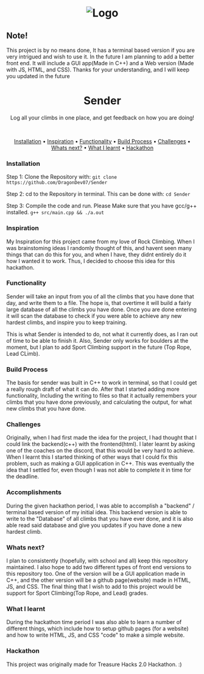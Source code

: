 <h1 align="center">
    <img src="https://user-images.githubusercontent.com/76081718/160261328-dc5d2e72-8bfc-4e05-a4d7-8912d8c2206e.png" alt="Logo">
</h1>

<!-- Old Logo: -->
<!-- ![b4a85973c59f481e8bd48dcaf0dac485](https://user-images.githubusercontent.com/76081718/160248964-1b7625cd-53ce-464f-b148-f5cf2bd39a43.png) -->

<!-- Mountains Logo - With Background: -->
<!-- ![85242ec97c984381b2d662cd64ab9652](https://user-images.githubusercontent.com/76081718/160261328-dc5d2e72-8bfc-4e05-a4d7-8912d8c2206e.png) -->

<!-- Mountains Logo - No Background -->
<!-- ![aef07a7d15144c8690733645916693ca](https://user-images.githubusercontent.com/76081718/160261370-3c6ebc28-7682-4c31-81eb-b10bb53b6f8c.png) -->


## Note!

This project is by no means done, It has a terminal based version if you are very intrigued and wish to use it. In the future I am planning to add a better front end. It will include a GUI app(Made in C++) and a Web version (Made with JS, HTML, and CSS). Thanks for your understanding, and I will keep you updated in the future
<h1 align="center">Sender</h1>
<p align="center">Log all your climbs in one place, and get feedback on how you are doing!</p>

<br>
<p align="center">
  <a href="#Installation">Installation</a> •
  <a href="#Inspiration">Inspiration</a> •
  <a href="#Functionality">Functionality</a> •
  <a href="#build-process">Build Process</a> •
  <a href="#Challenges">Challenges</a> •
  <a href="#whats-next">Whats next?</a> •
  <a href="#what-i-learnt">What I learnt</a> •
  <a href="#Hackathon">Hackathon</a>
</p>


### Installation
Step 1: Clone the Repository with: ```git clone https://github.com/DragonDev07/Sender ```

Step 2: cd to the Repository in terminal. This can be done with: ```cd Sender```

Step 3: Compile the code and run. Please Make sure that you have gcc/g++ installed. ```g++ src/main.cpp && ./a.out```

### Inspiration
My Inspiration for this project came from my love of Rock Climbing. When I was brainstoming ideas I randomly thought of this, and havent seen many things that can do this for you, and when I have, they didnt entirely do it how I wanted it to work. Thus, I decided to choose this idea for this hackathon.

### Functionality
Sender will take an input from you of all the climbs that you have done that day, and write them to a file. The hope is, that overtime it will build a fairly large database of all the climbs you have done. Once you are done entering it will scan the database to check if you were able to achieve any new hardest climbs, and inspire you to keep training.

This is what Sender is intended to do, not what it currently does, as I ran out of time to be able to finish it. Also, Sender only works for boulders at the moment, but I plan to add Sport Climbing support in the future (Top Rope, Lead CLimb).

### Build Process
The basis for sender was built in C++ to work in terminal, so that I could get a really rough draft of what it can do. After that I started adding more functionality, Including the writing to files so that it actually remembers your climbs that you have done previously, and calculating the output, for what new climbs that you have done.
 
### Challenges
Originally, when I had first made the idea for the project, I had thought that I could link the backend(c++) with the frontend(html). I later learnt by asking one of the coaches on the discord, that this would be very hard to achieve. When I learnt this I started thinking of other ways that I could fix this problem, such as making a GUI application in C++. This was eventually the idea that I settled for, even though I was not able to complete it in time for the deadline.

### Accomplishments
During the given hackathon period, I was able to accomplish a "backend" / terminal based version of my initial idea. This backend version is able to write to the "Database" of all climbs that you have ever done, and it is also able read said database and give you updates if you have done a new hardest climb.

### Whats next?
I plan to consistently (hopefully, with school and all) keep this repository maintained. I also hope to add two different types of front end versions to this repository too. One of the version will be a GUI application made in C++, and the other version will be a github page(website) made in HTML, JS, and CSS. The final thing that I wish to add to this project would be support for Sport Climbing(Top Rope, and Lead) grades.

### What I learnt
During the hackathon time period I was also able to learn a number of different things, which include how to setup github pages (for a website) and how to write HTML, JS, and CSS "code" to make a simple website.

### Hackathon
This project was originally made for Treasure Hacks 2.0 Hackathon. :)
